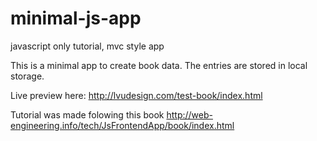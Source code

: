# minimal-js-app
javascript only tutorial, mvc style app

This is a minimal app to create book data.
The entries are stored in local storage.

Live preview here:
http://lvudesign.com/test-book/index.html

Tutorial was made folowing this book http://web-engineering.info/tech/JsFrontendApp/book/index.html

